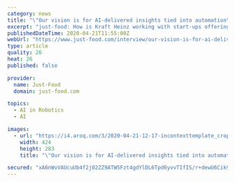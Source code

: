 ```yaml
---
category: news
title: "\"Our vision is for AI-delivered insights tied into automation\" - Kraft Heinz on using artificial intelligence in manufacturing"
excerpt: "just-food: How is Kraft Heinz working with start-ups offering AI solutions? McNamara: Mining our Historian or PLC-based [programmable ... As part of the Silicon Valley tour, we did take a look at robotics. A lot of the challenge with robotics that we see in our industry is the robotics aren't advanced to really handle the complex picking ..."
publishedDateTime: 2020-04-21T11:55:00Z
webUrl: "https://www.just-food.com/interview/our-vision-is-for-ai-delivered-insights-tied-into-automation-kraft-heinz-on-using-artificial-intelligence-in-manufacturing_id143525.aspx"
type: article
quality: 26
heat: 26
published: false

provider:
  name: Just-Food
  domain: just-food.com

topics:
  - AI in Robotics
  - AI

images:
  - url: "https://i4.aroq.com/3/2020-04-21-12-17-incontexttemplate_cropped_80.jpg"
    width: 424
    height: 283
    title: "\"Our vision is for AI-delivered insights tied into automation\" - Kraft Heinz on using artificial intelligence in manufacturing"

secured: "xA6nWvVAUcuUb4f2j02ZZ9ATW5Fzt4gdYlDL6Tpd6yvvTIfIS/r+dewU6Cik9LDTiYBTX+08/gsyh19CpzWSHIhchsDbCfEkz7odJaDqHUWSg0TtXkVQWar7KSpBcym3064+XJ0J1ejChUdtNrLlC3TxgtV4nlP2GJ/KXbCw2tR7PTSBvqMog6Zkz60Z2qeXtv2kY454tMxxX/+Myq0OOvgxTdt0MhHtzOQH5t9uXukx4Xt0Cre+gJuxjHax+b/LZBwSJzMLIi43LBm1i4lHMBziQbDQhvhFDTKME9SE9qRlffzbOL3UYRc3j/UUsVeX;ScAhBKEMZ9V6WCeeRgUSJg=="
---
```


